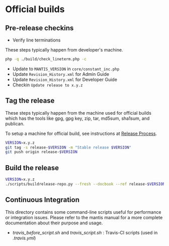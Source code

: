 # Official builds

## Pre-release checkins

- Verify line terminations

These steps typically happen from developer's machine.

```bash
php -q ./build/check_lineterm.php -c
```

- Update to `MANTIS_VERSION` in `core/constant_inc.php`
- Update `Revision_History.xml` for Admin Guide
- Update `Revision_History.xml` for Developer Guide
- Checkin `Update release to x.y.z`

## Tag the release

These steps typically happen from the machine used for official builds which
has the tools like gpg, gpg key, zip, tar, md5sum, sha1sum, and publican.

To setup a machine for official build, see instructions at
[Release Process](http://www.mantisbt.org/wiki/doku.php/mantisbt:release_process).

```bash
VERSION=x.y.z
git tag -s release-$VERSION -m "Stable release $VERSION"
git push origin release-$VERSION
```

## Build the release

```bash
VERSION=x.y.z
./scripts/buildrelease-repo.py --fresh --docbook --ref release-$VERSION /tmp/release-$VERSION /tmp/mantisbt-repo-$VERSION
```

## Continuous Integration

This directory contains some command-line scripts useful for performance
or integration issues. Please refer to the mantis manual for a more complete
documentation about their purpose and usage.

- _travis_before_script.sh_ and _travis_script.sh_ :
    Travis-CI scripts (used in _.travis.yml_)
